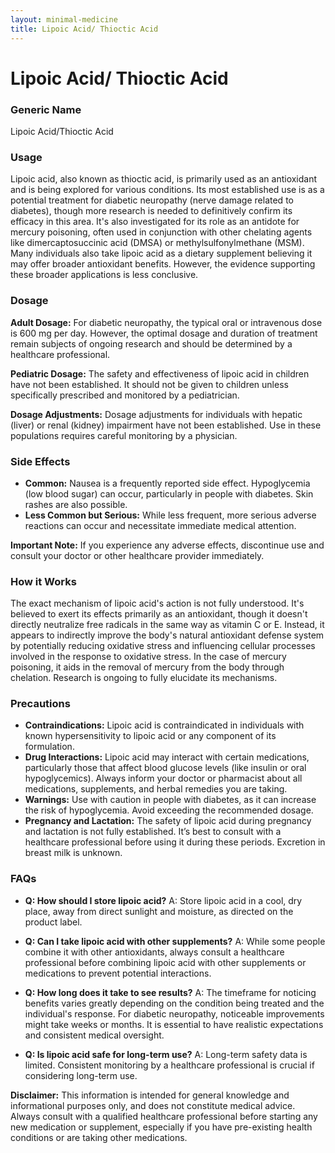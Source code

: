 ```yaml
---
layout: minimal-medicine
title: Lipoic Acid/ Thioctic Acid
---
```


# Lipoic Acid/ Thioctic Acid
### Generic Name
Lipoic Acid/Thioctic Acid

### Usage

Lipoic acid, also known as thioctic acid, is primarily used as an antioxidant and is being explored for various conditions.  Its most established use is as a potential treatment for diabetic neuropathy (nerve damage related to diabetes), though more research is needed to definitively confirm its efficacy in this area.  It's also investigated for its role as an antidote for mercury poisoning, often used in conjunction with other chelating agents like dimercaptosuccinic acid (DMSA) or methylsulfonylmethane (MSM).  Many individuals also take lipoic acid as a dietary supplement believing it may offer broader antioxidant benefits.  However, the evidence supporting these broader applications is less conclusive.

### Dosage

**Adult Dosage:** For diabetic neuropathy, the typical oral or intravenous dose is 600 mg per day. However, the optimal dosage and duration of treatment remain subjects of ongoing research and should be determined by a healthcare professional.

**Pediatric Dosage:** The safety and effectiveness of lipoic acid in children have not been established.  It should not be given to children unless specifically prescribed and monitored by a pediatrician.

**Dosage Adjustments:**  Dosage adjustments for individuals with hepatic (liver) or renal (kidney) impairment have not been established.  Use in these populations requires careful monitoring by a physician.

### Side Effects

* **Common:** Nausea is a frequently reported side effect.  Hypoglycemia (low blood sugar) can occur, particularly in people with diabetes. Skin rashes are also possible.
* **Less Common but Serious:** While less frequent, more serious adverse reactions can occur and necessitate immediate medical attention.

**Important Note:**  If you experience any adverse effects, discontinue use and consult your doctor or other healthcare provider immediately.

### How it Works

The exact mechanism of lipoic acid's action is not fully understood.  It's believed to exert its effects primarily as an antioxidant, though it doesn't directly neutralize free radicals in the same way as vitamin C or E. Instead, it appears to indirectly improve the body's natural antioxidant defense system by potentially reducing oxidative stress and influencing cellular processes involved in the response to oxidative stress.  In the case of mercury poisoning, it aids in the removal of mercury from the body through chelation.  Research is ongoing to fully elucidate its mechanisms.

### Precautions

* **Contraindications:** Lipoic acid is contraindicated in individuals with known hypersensitivity to lipoic acid or any component of its formulation.
* **Drug Interactions:**  Lipoic acid may interact with certain medications, particularly those that affect blood glucose levels (like insulin or oral hypoglycemics).  Always inform your doctor or pharmacist about all medications, supplements, and herbal remedies you are taking.
* **Warnings:**  Use with caution in people with diabetes, as it can increase the risk of hypoglycemia.  Avoid exceeding the recommended dosage.  
* **Pregnancy and Lactation:** The safety of lipoic acid during pregnancy and lactation is not fully established. It’s best to consult with a healthcare professional before using it during these periods.  Excretion in breast milk is unknown.

### FAQs

* **Q: How should I store lipoic acid?**  A: Store lipoic acid in a cool, dry place, away from direct sunlight and moisture, as directed on the product label.

* **Q: Can I take lipoic acid with other supplements?** A:  While some people combine it with other antioxidants, always consult a healthcare professional before combining lipoic acid with other supplements or medications to prevent potential interactions.

* **Q: How long does it take to see results?** A: The timeframe for noticing benefits varies greatly depending on the condition being treated and the individual's response.  For diabetic neuropathy, noticeable improvements might take weeks or months. It is essential to have realistic expectations and consistent medical oversight.

* **Q: Is lipoic acid safe for long-term use?** A:  Long-term safety data is limited.  Consistent monitoring by a healthcare professional is crucial if considering long-term use.


**Disclaimer:** This information is intended for general knowledge and informational purposes only, and does not constitute medical advice.  Always consult with a qualified healthcare professional before starting any new medication or supplement, especially if you have pre-existing health conditions or are taking other medications.

